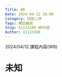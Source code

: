 ```yaml
---
Title: W8
Date: 2024-04-12 16:00
Category: 四設二甲
Tags: 網誌編寫
Slug: 41123108_W8內容
Author: 41123108
---
```


2024/04/12 課程內容(W8)

<!-- PELICAN_END_SUMMARY -->

# 未知
# 